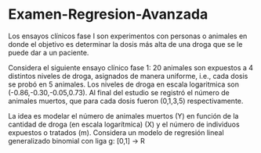 # Examen-Regresion-Avanzada
Los ensayos clínicos fase I son experimentos con personas o animales en donde el objetivo es determinar la dosis más alta de una droga que se le puede dar a un paciente. 

Considera el siguiente ensayo clínico fase 1: 20 animales son expuestos a 4 distintos niveles de droga, asignados de manera uniforme, i.e., cada dosis se probó en 5 animales.
Los niveles de droga en escala logaritmica son (-0.86,-0.30,-0.05,0.73). Al final del
estudio se registró el número de animales muertos, que para cada dosis fueron (0,1,3,5)
respectivamente.

La idea es modelar el número de animales muertos (Y) en función de la cantidad de droga (en escala logarítmica) (X) y el número de individuos expuestos o tratados (m). Considera un modelo de regresión lineal generalizado binomial con liga g: [0,1] → R
